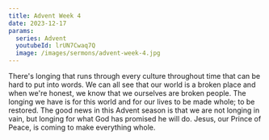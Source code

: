 ```yaml
---
title: Advent Week 4
date: 2023-12-17
params:
  series: Advent
  youtubeId: lrUN7Cwaq7Q
  image: /images/sermons/advent-week-4.jpg
---
```


There's longing that runs through every culture throughout time that can be hard to put into words. We can all see that our world is a broken place and when we're honest, we know that we ourselves are broken people.  The longing we have is for this world and for our lives to be made whole; to be restored. The good news in this Advent season is that we are not longing in vain, but longing for what God has promised he will do. Jesus, our Prince of Peace, is coming to make everything whole. 
